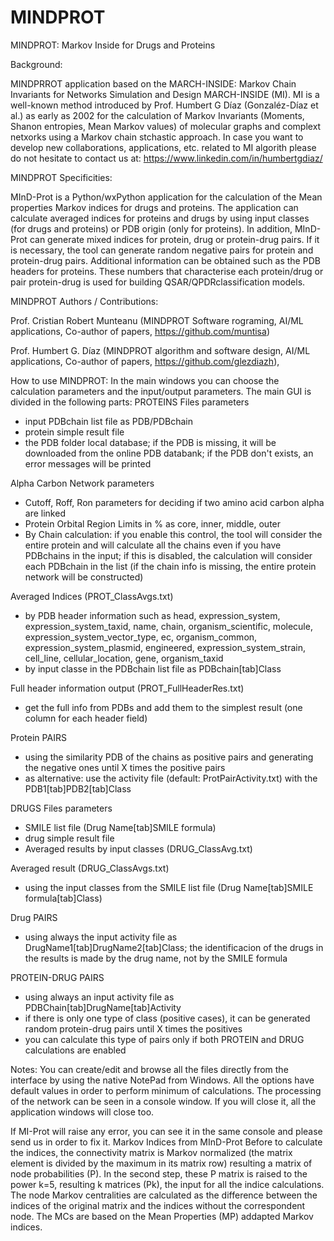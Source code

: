 # MINDPROT
MINDPROT: Markov Inside for Drugs and Proteins

Background:

MINDPRROT application based on the MARCH-INSIDE: Markov Chain Invariants for Networks Simulation and Design MARCH-INSIDE (MI). MI is a well-known method introduced by Prof. Humbert G Díaz (Gonzaléz-Díaz et al.) as early as 2002 for the calculation of Markov Invariants (Moments, Shanon entropies, Mean Markov values) of molecular graphs and complext netxorks using a Markov chain stchastic approach. In case you want to develop new collaborations, applications, etc. related to MI algorith please do not hesitate to contact us at: https://www.linkedin.com/in/humbertgdiaz/

MINDPROT Specificities:

MInD-Prot is a Python/wxPython application for the calculation of the Mean properties Markov indices for drugs and proteins.
The application can calculate averaged indices for proteins and drugs by using input classes (for drugs and proteins) or PDB origin (only for proteins). In addition, MInD-Prot can generate mixed indices for protein, drug or protein-drug pairs. If it is necessary, the tool can generate random negative pairs for protein and protein-drug pairs. Additional information can be obtained such as the PDB headers for proteins. These numbers that characterise each protein/drug or pair protein-drug is used for building QSAR/QPDRclassification models. 

MINDPROT Authors / Contributions:

Prof. Cristian Robert Munteanu (MINDPROT Software rograming, AI/ML applications, Co-author of papers, https://github.com/muntisa)

Prof. Humbert G. Díaz (MINDPROT algorithm and software design, AI/ML applications, Co-author of papers, https://github.com/glezdiazh),


How to use MINDPROT:
In the main windows you can choose the calculation parameters and the input/output parameters.
The main GUI is divided in the following parts:
PROTEINS
Files parameters
- input PDBchain list file as PDB/PDBchain
- protein simple result file
- the PDB folder local database; if the PDB is missing, it will be downloaded from the online PDB databank; if the PDB don't exists, an error messages will be printed

Alpha Carbon Network parameters
- Cutoff, Roff, Ron parameters for deciding if two amino acid carbon alpha are linked
- Protein Orbital Region Limits in % as core, inner, middle, outer
- By Chain calculation: if you enable this control, the tool will consider the entire protein and will calculate all the chains even if you have PDBchains in the input; if this is disabled, the calculation will consider each PDBchain in the list (if the chain info is missing, the entire protein network will be constructed)

Averaged Indices (PROT_ClassAvgs.txt)
- by PDB header information such as head, expression_system, expression_system_taxid, name, chain, organism_scientific, molecule, expression_system_vector_type, ec, organism_common, expression_system_plasmid, engineered, expression_system_strain, cell_line, cellular_location, gene, organism_taxid
- by input classe in the PDBchain list file as PDBchain[tab]Class

Full header information output (PROT_FullHeaderRes.txt)
- get the full info from PDBs and add them to the simplest result (one column for each header field)

Protein PAIRS
- using the similarity PDB of the chains as positive pairs and generating the negative ones until X times the positive pairs
- as alternative: use the activity file (default: ProtPairActivity.txt) with the PDB1[tab]PDB2[tab]Class

DRUGS
Files parameters
- SMILE list file (Drug Name[tab]SMILE formula)
- drug simple result file
- Averaged results by input classes (DRUG_ClassAvg.txt)

Averaged result (DRUG_ClassAvgs.txt)
- using the input classes from the SMILE list file (Drug Name[tab]SMILE formula[tab]Class)

Drug PAIRS
- using always the input activity file as DrugName1[tab]DrugName2[tab]Class; the identificacion of the drugs in the results is made by the drug name, not by the SMILE formula


PROTEIN-DRUG PAIRS
- using always an input activity file as PDBChain[tab]DrugName[tab]Activity
- if there is only one type of class (positive cases), it can be generated random protein-drug pairs until X times the positives
- you can calculate this type of pairs only if both PROTEIN and DRUG calculations are enabled

Notes:
You can create/edit and browse all the files directly from the interface by using the native NotePad from Windows.
All the options have default values in order to perform minimum of calculations. The processing of the network can be seen in a console window. If you will close it, all the application windows will close too.

If MI-Prot will raise any error, you can see it in the same console and please send us in order to fix it. Markov Indices from MInD-Prot Before to calculate the indices, the connectivity matrix is Markov normalized (the matrix element is divided by the maximum in its matrix row) resulting a matrix of node probabilities (P). In the second step, these P matrix is raised to the power k=5, resulting k matrices (Pk), the input for all the indice calculations. The node Markov centralities are calculated as the difference between the indices of the original matrix and the indices without the correspondent node. The MCs are based on the Mean Properties (MP) addapted Markov indices.
